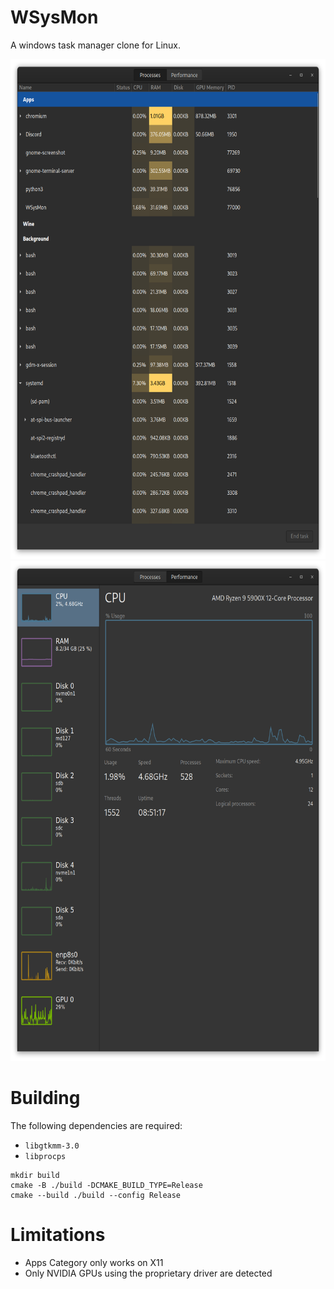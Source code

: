 # WSysMon
A windows task manager clone for Linux.

<img src="screenshots/scr0.png" width="600" height="800"><img src="screenshots/scr1.png" width="600" height="800">


# Building
The following dependencies are required:
* `libgtkmm-3.0`
* `libprocps`

```
mkdir build
cmake -B ./build -DCMAKE_BUILD_TYPE=Release
cmake --build ./build --config Release
```

# Limitations
* Apps Category only works on X11
* Only NVIDIA GPUs using the proprietary driver are detected
